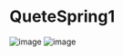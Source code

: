 # QueteSpring1
![image](https://user-images.githubusercontent.com/103663832/224719324-cd42368c-5544-4c63-802f-7000897dea0d.png)
![image](https://user-images.githubusercontent.com/103663832/224719460-bfeb7152-644a-4207-854b-bce47e7553fc.png)

